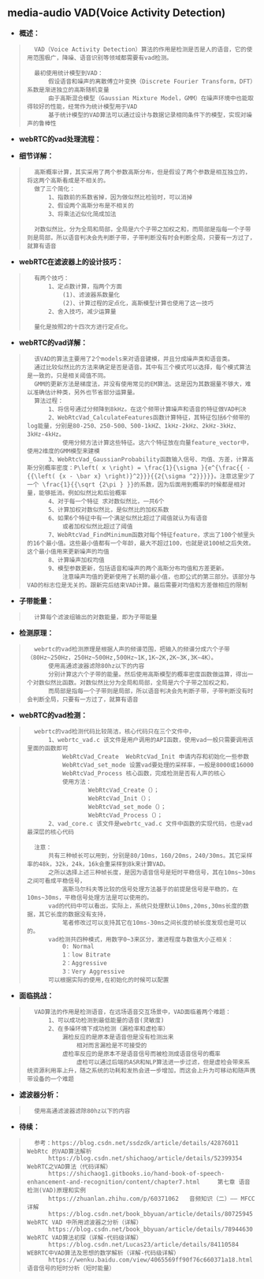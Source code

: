 ## media-audio VAD(Voice Activity Detection)
- **概述：**
>       VAD（Voice Activity Detection）算法的作用是检测是否是人的语音，它的使用范围极广，降噪、语音识别等领域都需要有vad检测。
>
>       最初使用统计模型到VAD：
>           假设语音和噪声的离散傅立叶变换（Discrete Fourier Transform，DFT）系数是渐进独立的高斯随机变量
>           由于高斯混合模型（Gaussian Mixture Model，GMM）在噪声环境中也能取得较好的性能，经常作为统计模型用于VAD
>           基于统计模型的VAD算法可以通过设计与数据记录相同条件下的模型，实现对噪声的鲁棒性
>

- **webRTC的vad处理流程：**
>       
>
>
>
>
>

- **细节详解：**
>       高斯概率计算，其实采用了两个参数高斯分布，但是假设了两个参数是相互独立的，将这两个高斯看成是不相关的。
>       做了三个简化：
>           1、指数前的系数省掉，因为做似然比检验时，可以消掉
>           2、假设两个高斯分布是不相关的
>           3、将乘法近似化简成加法
>
>       对数似然比，分为全局和局部，全局是六个子带之加权之和，而局部是指每一个子带则是局部，所以语音判决会先判断子带，子带判断没有时会判断全局，只要有一方过了，就算有语音
>

- **webRTC在滤波器上的设计技巧：**
>       有两个技巧：
>           1、定点数计算，指两个方面
>               (1)、滤波器系数量化
>               (2)、计算过程的定点化，高斯模型计算也使用了这一技巧
>           2、舍入技巧，减少运算量
>
>       量化是按照2的十四次方进行定点化。
>
>
>

- **webRTC的vad详解：**
>       该VAD的算法主要用了2个models来对语音建模，并且分成噪声类和语音类。
>       通过比较似然比的方法来确定是否是语音。其中有三个模式可以选择，每个模式算法是一致的，只是相关阈值不同。
>       GMM的更新方法是梯度法，并没有使用常见的EM算法。这是因为其数据量不够大，难以准确估计种类，另外也节省部分运算量。
>       算法过程：
>           1、将信号通过分频降到8kHz。在这个频带计算噪声和语音的特征做VAD判决
>           2、WebRtcVad_CalculateFeatures函数计算特征，其特征包括6个频带的log能量，分别是80-250、250-500、500-1kHZ、1kHz-2kHz、2kHz-3kHz、3kHz-4kHz。
>               使用分频方法计算这些特征。这六个特征放在向量feature_vector中，使用2维度的GMM模型来建模
>           3、WebRtcVad_GaussianProbability函数输入信号、均值、方差，计算高斯分别概率密度：P\left( x \right) = \frac{1}{\sigma }{e^{\frac{{ - {{\left( {x - \bar x} \right)}^2}}}{{2{\sigma ^2}}}}}。注意这里少了一个 \frac{1}{{\sqrt {2\pi } }}的系数，因为后面用到概率的时候都是相对量，能够抵消。例如似然比和后验概率
>           4、对于每一个特征 求对数似然比，一共6个
>           5、计算加权对数似然比，是似然比的加权系数
>           6、如果6个特征中有一个满足似然比超过了阈值就认为有语音
>               或者加权似然比超过了阈值
>           7、WebRtcVad_FindMinimum函数对每个特征feature，求出了100个帧里头的16个最小值。这些最小值都有一个年龄，最大不超过100，也就是说100帧之后失效。这个最小值用来更新噪声的均值
>           8、计算噪声加权均值
>           9、模型参数更新，包括语音和噪声的两个高斯分布均值和方差更新。
>               注意噪声均值的更新使用了长期的最小值，也即公式的第三部分。该部分与VAD的标志位是无关的。跟新完后结束VAD计算。最后需要对均值和方差做相应的限制
>
>
>
>

- **子带能量：**
>       计算每个滤波组输出的对数能量，即为子带能量
>
>

- **检测原理：**
>       webrtc的vad检测原理是根据人声的频谱范围，把输入的频谱分成六个子带（80Hz~250Hz，250Hz~500Hz,500Hz~1K,1K~2K,2K~3K,3K~4K）。
>           使用高通滤波器滤除80hz以下的内容
>           分别计算这六个子带的能量。然后使用高斯模型的概率密度函数做运算，得出一个对数似然比函数。对数似然比分为全局和局部，全局是六个子带之加权之和，
>           而局部是指每一个子带则是局部，所以语音判决会先判断子带，子带判断没有时会判断全局，只要有一方过了，就算有语音
>

- **webRTC的vad检测：**
>       webrtc的vad检测代码比较简洁，核心代码只在三个文件中，
>           1、webrtc_vad.c 该文件是用户调用的API函数，使用vad一般只需要调用该里面的函数即可
>               WebRtcVad_Create  WebRtcVad_Init 申请内存和初始化一些参数
>               WebRtcVad_set_mode 设置vad要处理的采样率，一般是8000或16000
>               WebRtcVad_Process 核心函数，完成检测是否有人声的核心
>               使用方法：
>                   　　WebRtcVad_Create（）；
>                   　　WebRtcVad_Init（）；
>                   　　WebRtcVad_set_mode（）；
>                   　　WebRtcVad_Process（）；
>           2、vad_core.c 该文件是webrtc_vad.c 文件中函数的实现代码，也是vad最深层的核心代码
>
>       注意：
>           共有三种帧长可以用到，分别是80/10ms，160/20ms，240/30ms。其它采样率的48k，32k，24k，16k会重采样到8k来计算VAD。
>           之所以选择上述三种帧长度，是因为语音信号是短时平稳信号，其在10ms~30ms之间可看成平稳信号，
>               高斯马尔科夫等比较的信号处理方法基于的前提是信号是平稳的，在10ms~30ms，平稳信号处理方法是可以使用的。
>           vad的代码中可以看出，实际上，系统只处理默认10ms,20ms,30ms长度的数据，其它长度的数据没有支持，
>               笔者修改过可以支持其它在10ms-30ms之间长度的帧长度发现也是可以的。
>           vad检测共四种模式，用数字0~3来区分，激进程度与数值大小正相关：
>               0: Normal
>               1：low Bitrate
>               2：Aggressive
>               3：Very Aggressive
>           可以根据实际的使用,在初始化的时候可以配置
>
>

- **面临挑战：**
>       VAD算法的作用是检测语音，在远场语音交互场景中，VAD面临着两个难题：
>           1、可以成功检测到最低能量的语音(灵敏度)
>           2、在多噪环境下成功检测（漏检率和虚检率）
>               漏检反应的是原本是语音但是没有检测出来
>                   相对而言漏检是不可接受的
>               虚检率反应的是原本不是语音信号而被检测成语音信号的概率
>                   虚检可以通过后端的ASR和NLP算法进一步过滤，但是虚检会带来系统资源利用率上升，随之系统的功耗和发热会进一步增加，而这会上升为可移动和随声携带设备的一个难题
>

- **滤波器分析：**
>       使用高通滤波器滤除80hz以下的内容
>

- **待续：**
>       参考：https://blog.csdn.net/ssdzdk/article/details/42876011    WebRtc 的VAD算法解析
>           https://blog.csdn.net/shichaog/article/details/52399354     WebRTC之VAD算法（代码详解）
>           https://shichaog1.gitbooks.io/hand-book-of-speech-enhancement-and-recognition/content/chapter7.html     第七章 语音检测(VAD)原理和实例
>           https://zhuanlan.zhihu.com/p/60371062   音频知识（二）—— MFCC详解
>           https://blog.csdn.net/book_bbyuan/article/details/80725945  WebRTC VAD 中所用滤波器之分析（详解）
>           https://blog.csdn.net/book_bbyuan/article/details/78944630  WebRTC VAD算法初探（详解-代码级详解）
>           https://blog.csdn.net/Lucas23/article/details/84110584  WEBRTC中VAD算法及思想的数学解析（详解-代码级详解）
>           https://wenku.baidu.com/view/4065569ff90f76c660371a18.html  语音信号的短时分析（短时能量）
>
>
>
>
>
>
>
>
>
>
